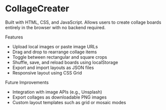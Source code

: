 # CollageCreater
Built with HTML, CSS, and JavaScript.
Allows users to create collage boards entirely in the browser with no backend required.

Features
- Upload local images or paste image URLs
- Drag and drop to rearrange collage items
- Toggle between rectangular and square crops
- Shuffle, save, and reload boards using localStorage
- Export and import layouts as JSON files
- Responsive layout using CSS Grid

Future Improvements
- Integration with image APIs (e.g., Unsplash)
- Export collages as downloadable PNG images
- Custom layout templates such as grid or mosaic modes
